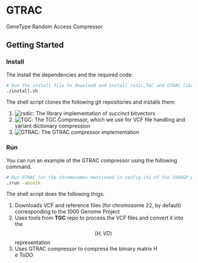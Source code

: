 # GTRAC
GeneType Random Access Compressor

## Getting Started
### Install
The install the dependencies and the required code:
```bash
# Run the install file to download and install rsdic,TGC and GTRAC libraries
./install.sh
```

The shell script clones the following git repositories and installs them:

1. ![rsdic](): The library implementation of succinct bitvectors
2. ![TGC](): The TGC Compressor, which we use for VCF file handling and variant dictionary compression
3. ![GTRAC](): The GTRAC compressor implementation

### Run
You can run an example of the GTRAC compressor using the following command.
```bash
# Run GTRAC for the chromosomes mentioned in config.ini of the 1000GP project
./run -abceik
```
The shell script does the following thigs:

1. Downloads VCF and reference files (for chromosome 22, by default) corresponding to the 1000 Genome Project
2. Uses tools from **TGC** repo to process the VCF files and convert it into the $$(H,VD)$$ representation
3. Uses GTRAC compressor to compress the biinary matrix H  
e ToDO

